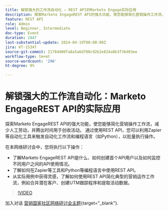 ```yaml
---
title: 解锁强大的工作流自动化 — REST API的Marketo Engage实际应用
description: 探索Marketo EngageREST API的强大功能，使您能够简化营销操作工作流，减少人工劳动，并腾出时间用于创收活动。 通过使用REST API，您可以利用Zapier等自动化工具触发自动工作流和Python等编程语言来批量执行操作。在本网络研讨会中，您将了解： — 了解什么是Marketo EngageREST API，如何创建您的第一个API用户，以及如何监控不同用户的API使用情况。 — 了解如何在Zapier等工具和Python等编程语言中使用REST API。 — 从实际用例中获得灵感，了解如何使用REST API简化典型的营销运作工作流，如合并潜在客户、创建UTM跟踪项目和提取活动数据。
feature: REST API
role: Admin
level: Beginner, Intermediate
doc-type: Event
duration: 2447
last-substantial-update: 2024-04-19T00:00:00Z
jira: KT-15347
source-git-commit: 21784d00fa8a5a6d700c92b2e824a8b3f36d03ee
workflow-type: tm+mt
source-wordcount: '298'
ht-degree: 0%

---
```



# 解锁强大的工作流自动化：Marketo EngageREST API的实际应用

探索Marketo EngageREST API的强大功能，使您能够简化营销操作工作流，减少人工劳动，并腾出时间用于创收活动。 通过使用REST API，您可以利用Zapier等自动化工具来触发自动化工作流和编程语言（如Python），以批量执行操作。

在本网络研讨会中，您将执行以下操作：

- 了解Marketo EngageREST API是什么、如何创建首个API用户以及如何监控不同用户之间的API使用情况。
- 了解如何在Zapier等工具和Python等编程语言中使用REST API。
- 从实际用例中获得灵感，了解如何使用REST API简化典型的营销运作工作流，例如合并潜在客户、创建UTM跟踪程序和提取活动数据。

>[!VIDEO](https://video.tv.adobe.com/v/3428435/?learn=on)


加入对话 [营销国家社区网络研讨会主题](https://nation.marketo.com/t5/product-discussions/webinar-april-17th-8am-pst-unlocking-powerful-workflow/td-p/346330){target="_blank"}.
